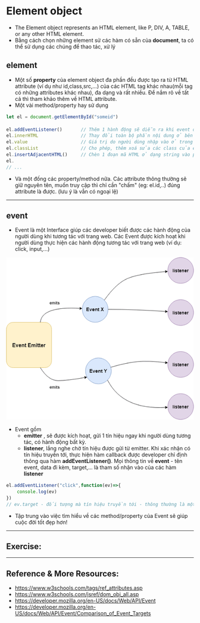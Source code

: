 # Element object
- The Element object represents an HTML element, like P, DIV, A, TABLE, or any other HTML element.
- Bằng cách chọn những element sử các hàm có sẵn của **document**, ta có thể sử dụng các chúng để thao tác, xử lý

## element
- Một số **property** của element object đa phần đều được tạo ra từ HTML attribute (ví dụ như id,class,src,...) của các HTML tag khác nhau(mỗi tag có những attributes khác nhau), đa dạng và rất nhiều. Để nắm rõ về tất cả thì tham khảo thêm về HTML attribute.
- Một vài method/property hay sử dụng
```js
let el = document.getElementById("someid")

el.addEventListener()       // Thêm 1 hành động sẽ diễn ra khi event được kích hoạt
el.innerHTML                // Thay đổi toàn bộ phần nội dung ở bên trong opening & closing
el.value                    // Giá trị do người dùng nhập vào ở trong các tag nhằm mục đích thu thập thông tin (form)
el.classList                // Cho phép, thêm xoá sửa các class của element, thường để thay đổi cách hiển thị - Vd bấm nút like thì chuyển từ màu trắng sang màu xanh,...
el.insertAdjacentHTML()     // Chèn 1 đoạn mã HTML ở dạng string vào phần innerHTML của element - Rất mạnh, tiện sử dụng
el.
// ...
```
- Và một đống các property/method nữa. Các attribute thông thường sẽ giữ nguyên tên, muốn truy cập thì chỉ cần "chấm" (eg: el.id,..) đúng attribute là được. (lưu ý là vẫn có ngoại lệ)

---

## event
- Event là một Interface giúp các developer biết được các hành động của người dùng khi tương tác với trang web. Các Event được kích hoạt khi người dùng thực hiện các hành động tương tác với trang web (ví dụ: click, input,...)
<img src="../sources/C4EJS-Lecture 10.1.jpg">

- Event gồm
    - **emitter** , sẽ được kích hoạt, gửi 1 tín hiệu ngay khi người dùng tương tác, có hành động bất kỳ.   
    - **listener**, lắng nghe chờ tín hiệu được gửi từ emitter. Khi xác nhận có tín hiệu truyền tới, thực hiện hàm callback được developer chỉ định thông qua hàm **addEventListener()**. Mọi thông tin về **event** - tên event, data đi kèm, target,... là tham số nhận vào của các hàm **listener**

```js
el.addEventListener("click",function(ev)=>{
    console.log(ev)
})
// ev.target - đối tượng mà tín hiệu truyền tới - thông thường là một element object
```
- Tập trung vào việc tìm hiểu về các method/property của Event sẽ giúp cuộc đời tốt đẹp hơn!
---
## Exercise:

---

## Reference & More Resources: 
* https://www.w3schools.com/tags/ref_attributes.asp
* https://www.w3schools.com/jsref/dom_obj_all.asp
* https://developer.mozilla.org/en-US/docs/Web/API/Event
* https://developer.mozilla.org/en-US/docs/Web/API/Event/Comparison_of_Event_Targets

